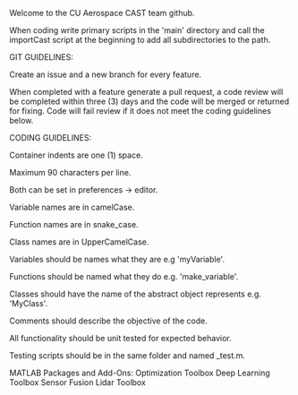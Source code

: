 Welcome to the CU Aerospace CAST team github.

When coding write primary scripts in the 'main' directory and call the importCast script
at the beginning to add all subdirectories to the path.

GIT GUIDELINES:

 Create an issue and a new branch for every feature.
 
 When completed with a feature generate a pull request, a code review will be completed
 within three (3) days and the code will be merged or returned for fixing. Code will fail
 review if it does not meet the coding guidelines below.
 
 

CODING GUIDELINES:

 Container indents are one (1) space.
 
 Maximum 90 characters per line.
 
 Both can be set in preferences -> editor.
 
 

 Variable names are in camelCase.
 
 Function names are in snake_case.
 
 Class names are in UpperCamelCase.
 
 Variables should be names what they are e.g 'myVariable'.
 
 Functions should be named what they do e.g. 'make_variable'.
 
 Classes should have the name of the abstract object represents e.g. 'MyClass'.
 
 Comments should describe the objective of the code.
 
 

 All functionality should be unit tested for expected behavior.
 
 Testing scripts should be in the same folder and named <func>_test.m.
 
 MATLAB Packages and Add-Ons:
 Optimization Toolbox
 Deep Learning Toolbox
 Sensor Fusion
 Lidar Toolbox
